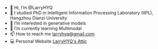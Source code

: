 - 👋 Hi, I’m @LarryHYQ
- 🏫 I studied PhD in Intelligent Information Processing Laboratory (IIPL), Hangzhou Dianzi University 
- 👀 I’m interested in generative models
- 🌱 I’m currently learning Multimodal
- 📫 How to reach me larryhyq@gmail.com
- 💻 Personal Website [LarryHYQ's Attic](https://larryhyq.github.io)

<!---
LarryHYQ/LarryHYQ is a ✨ special ✨ repository because its `README.md` (this file) appears on your GitHub profile.
You can click the Preview link to take a look at your changes.
--->
